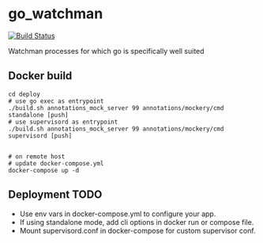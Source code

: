 # go_watchman

[![Build Status](https://travis-ci.org/Sotera/go_watchman.svg?branch=master)](https://travis-ci.org/Sotera/go_watchman)

Watchman processes for which go is specifically well suited

## Docker build

```
cd deploy
# use go exec as entrypoint
./build.sh annotations_mock_server 99 annotations/mockery/cmd standalone [push]
# use supervisord as entrypoint
./build.sh annotations_mock_server 99 annotations/mockery/cmd supervisord [push]


# on remote host
# update docker-compose.yml
docker-compose up -d
```

## Deployment TODO

* Use env vars in docker-compose.yml to configure your app.
* If using standalone mode, add cli options in docker run or compose file.
* Mount supervisord.conf in docker-compose for custom supervisor conf.
